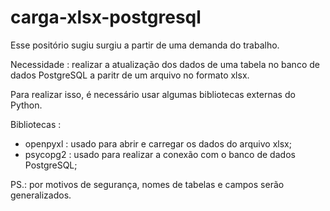 # carga-xlsx-postgresql

Esse positório sugiu surgiu a partir de uma demanda do trabalho.

Necessidade : realizar a atualização dos dados de uma tabela no banco de dados PostgreSQL a paritr de um arquivo no formato xlsx.

Para realizar isso, é necessário usar algumas bibliotecas externas do Python.

Bibliotecas :
- openpyxl : usado para abrir e carregar os dados do arquivo xlsx;
- psycopg2 : usado para realizar a conexão com o banco de dados PostgreSQL;

PS.: por motivos de segurança, nomes de tabelas e campos serão generalizados.

